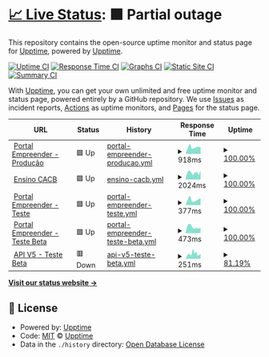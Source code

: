 # [📈 Live Status](https://upptime.github.io/upptime): <!--live status--> **🟧 Partial outage**

This repository contains the open-source uptime monitor and status page for [Upptime](https://upptime.js.org), powered by [Upptime](https://github.com/upptime/upptime).

[![Uptime CI](https://github.com/empreendercacb/monitor/workflows/Uptime%20CI/badge.svg)](https://github.com/empreendercacb/monitor/actions?query=workflow%3A%22Uptime+CI%22)
[![Response Time CI](https://github.com/empreendercacb/monitor/workflows/Response%20Time%20CI/badge.svg)](https://github.com/empreendercacb/monitor/actions?query=workflow%3A%22Response+Time+CI%22)
[![Graphs CI](https://github.com/empreendercacb/monitor/workflows/Graphs%20CI/badge.svg)](https://github.com/empreendercacb/monitor/actions?query=workflow%3A%22Graphs+CI%22)
[![Static Site CI](https://github.com/empreendercacb/monitor/workflows/Static%20Site%20CI/badge.svg)](https://github.com/empreendercacb/monitor/actions?query=workflow%3A%22Static+Site+CI%22)
[![Summary CI](https://github.com/empreendercacb/monitor/workflows/Summary%20CI/badge.svg)](https://github.com/empreendercacb/monitor/actions?query=workflow%3A%22Summary+CI%22)

With [Upptime](https://upptime.js.org), you can get your own unlimited and free uptime monitor and status page, powered entirely by a GitHub repository. We use [Issues](https://github.com/upptime/upptime/issues) as incident reports, [Actions](https://github.com/empreendercacb/monitor/actions) as uptime monitors, and [Pages](https://upptime.github.io/upptime) for the status page.

<!--start: status pages-->
<!-- This summary is generated by Upptime (https://github.com/upptime/upptime) -->
<!-- Do not edit this manually, your changes will be overwritten -->
<!-- prettier-ignore -->
| URL | Status | History | Response Time | Uptime |
| --- | ------ | ------- | ------------- | ------ |
| <img alt="" src="https://icons.duckduckgo.com/ip3/www.empreender.org.br.ico" height="13"> [Portal Empreender - Produção](https://www.empreender.org.br/sistema/) | 🟩 Up | [portal-empreender-producao.yml](https://github.com/empreendercacb/monitor/commits/HEAD/history/portal-empreender-producao.yml) | <details><summary><img alt="Response time graph" src="./graphs/portal-empreender-producao/response-time-week.png" height="20"> 918ms</summary><br><a href="https://empreendercacb.github.io/monitor/history/portal-empreender-producao"><img alt="Response time 1017" src="https://img.shields.io/endpoint?url=https%3A%2F%2Fraw.githubusercontent.com%2Fempreendercacb%2Fmonitor%2FHEAD%2Fapi%2Fportal-empreender-producao%2Fresponse-time.json"></a><br><a href="https://empreendercacb.github.io/monitor/history/portal-empreender-producao"><img alt="24-hour response time 1565" src="https://img.shields.io/endpoint?url=https%3A%2F%2Fraw.githubusercontent.com%2Fempreendercacb%2Fmonitor%2FHEAD%2Fapi%2Fportal-empreender-producao%2Fresponse-time-day.json"></a><br><a href="https://empreendercacb.github.io/monitor/history/portal-empreender-producao"><img alt="7-day response time 918" src="https://img.shields.io/endpoint?url=https%3A%2F%2Fraw.githubusercontent.com%2Fempreendercacb%2Fmonitor%2FHEAD%2Fapi%2Fportal-empreender-producao%2Fresponse-time-week.json"></a><br><a href="https://empreendercacb.github.io/monitor/history/portal-empreender-producao"><img alt="30-day response time 1013" src="https://img.shields.io/endpoint?url=https%3A%2F%2Fraw.githubusercontent.com%2Fempreendercacb%2Fmonitor%2FHEAD%2Fapi%2Fportal-empreender-producao%2Fresponse-time-month.json"></a><br><a href="https://empreendercacb.github.io/monitor/history/portal-empreender-producao"><img alt="1-year response time 1017" src="https://img.shields.io/endpoint?url=https%3A%2F%2Fraw.githubusercontent.com%2Fempreendercacb%2Fmonitor%2FHEAD%2Fapi%2Fportal-empreender-producao%2Fresponse-time-year.json"></a></details> | <details><summary><a href="https://empreendercacb.github.io/monitor/history/portal-empreender-producao">100.00%</a></summary><a href="https://empreendercacb.github.io/monitor/history/portal-empreender-producao"><img alt="All-time uptime 99.99%" src="https://img.shields.io/endpoint?url=https%3A%2F%2Fraw.githubusercontent.com%2Fempreendercacb%2Fmonitor%2FHEAD%2Fapi%2Fportal-empreender-producao%2Fuptime.json"></a><br><a href="https://empreendercacb.github.io/monitor/history/portal-empreender-producao"><img alt="24-hour uptime 100.00%" src="https://img.shields.io/endpoint?url=https%3A%2F%2Fraw.githubusercontent.com%2Fempreendercacb%2Fmonitor%2FHEAD%2Fapi%2Fportal-empreender-producao%2Fuptime-day.json"></a><br><a href="https://empreendercacb.github.io/monitor/history/portal-empreender-producao"><img alt="7-day uptime 100.00%" src="https://img.shields.io/endpoint?url=https%3A%2F%2Fraw.githubusercontent.com%2Fempreendercacb%2Fmonitor%2FHEAD%2Fapi%2Fportal-empreender-producao%2Fuptime-week.json"></a><br><a href="https://empreendercacb.github.io/monitor/history/portal-empreender-producao"><img alt="30-day uptime 100.00%" src="https://img.shields.io/endpoint?url=https%3A%2F%2Fraw.githubusercontent.com%2Fempreendercacb%2Fmonitor%2FHEAD%2Fapi%2Fportal-empreender-producao%2Fuptime-month.json"></a><br><a href="https://empreendercacb.github.io/monitor/history/portal-empreender-producao"><img alt="1-year uptime 99.99%" src="https://img.shields.io/endpoint?url=https%3A%2F%2Fraw.githubusercontent.com%2Fempreendercacb%2Fmonitor%2FHEAD%2Fapi%2Fportal-empreender-producao%2Fuptime-year.json"></a></details>
| <img alt="" src="https://icons.duckduckgo.com/ip3/ensinocacb.org.br.ico" height="13"> [Ensino CACB](http://ensinocacb.org.br) | 🟩 Up | [ensino-cacb.yml](https://github.com/empreendercacb/monitor/commits/HEAD/history/ensino-cacb.yml) | <details><summary><img alt="Response time graph" src="./graphs/ensino-cacb/response-time-week.png" height="20"> 2024ms</summary><br><a href="https://empreendercacb.github.io/monitor/history/ensino-cacb"><img alt="Response time 2207" src="https://img.shields.io/endpoint?url=https%3A%2F%2Fraw.githubusercontent.com%2Fempreendercacb%2Fmonitor%2FHEAD%2Fapi%2Fensino-cacb%2Fresponse-time.json"></a><br><a href="https://empreendercacb.github.io/monitor/history/ensino-cacb"><img alt="24-hour response time 1925" src="https://img.shields.io/endpoint?url=https%3A%2F%2Fraw.githubusercontent.com%2Fempreendercacb%2Fmonitor%2FHEAD%2Fapi%2Fensino-cacb%2Fresponse-time-day.json"></a><br><a href="https://empreendercacb.github.io/monitor/history/ensino-cacb"><img alt="7-day response time 2024" src="https://img.shields.io/endpoint?url=https%3A%2F%2Fraw.githubusercontent.com%2Fempreendercacb%2Fmonitor%2FHEAD%2Fapi%2Fensino-cacb%2Fresponse-time-week.json"></a><br><a href="https://empreendercacb.github.io/monitor/history/ensino-cacb"><img alt="30-day response time 2132" src="https://img.shields.io/endpoint?url=https%3A%2F%2Fraw.githubusercontent.com%2Fempreendercacb%2Fmonitor%2FHEAD%2Fapi%2Fensino-cacb%2Fresponse-time-month.json"></a><br><a href="https://empreendercacb.github.io/monitor/history/ensino-cacb"><img alt="1-year response time 2207" src="https://img.shields.io/endpoint?url=https%3A%2F%2Fraw.githubusercontent.com%2Fempreendercacb%2Fmonitor%2FHEAD%2Fapi%2Fensino-cacb%2Fresponse-time-year.json"></a></details> | <details><summary><a href="https://empreendercacb.github.io/monitor/history/ensino-cacb">100.00%</a></summary><a href="https://empreendercacb.github.io/monitor/history/ensino-cacb"><img alt="All-time uptime 98.78%" src="https://img.shields.io/endpoint?url=https%3A%2F%2Fraw.githubusercontent.com%2Fempreendercacb%2Fmonitor%2FHEAD%2Fapi%2Fensino-cacb%2Fuptime.json"></a><br><a href="https://empreendercacb.github.io/monitor/history/ensino-cacb"><img alt="24-hour uptime 100.00%" src="https://img.shields.io/endpoint?url=https%3A%2F%2Fraw.githubusercontent.com%2Fempreendercacb%2Fmonitor%2FHEAD%2Fapi%2Fensino-cacb%2Fuptime-day.json"></a><br><a href="https://empreendercacb.github.io/monitor/history/ensino-cacb"><img alt="7-day uptime 100.00%" src="https://img.shields.io/endpoint?url=https%3A%2F%2Fraw.githubusercontent.com%2Fempreendercacb%2Fmonitor%2FHEAD%2Fapi%2Fensino-cacb%2Fuptime-week.json"></a><br><a href="https://empreendercacb.github.io/monitor/history/ensino-cacb"><img alt="30-day uptime 100.00%" src="https://img.shields.io/endpoint?url=https%3A%2F%2Fraw.githubusercontent.com%2Fempreendercacb%2Fmonitor%2FHEAD%2Fapi%2Fensino-cacb%2Fuptime-month.json"></a><br><a href="https://empreendercacb.github.io/monitor/history/ensino-cacb"><img alt="1-year uptime 98.78%" src="https://img.shields.io/endpoint?url=https%3A%2F%2Fraw.githubusercontent.com%2Fempreendercacb%2Fmonitor%2FHEAD%2Fapi%2Fensino-cacb%2Fuptime-year.json"></a></details>
| <img alt="" src="https://icons.duckduckgo.com/ip3/teste.cacbempreenderapp.org.br.ico" height="13"> [Portal Empreender - Teste](https://teste.cacbempreenderapp.org.br/sistema) | 🟩 Up | [portal-empreender-teste.yml](https://github.com/empreendercacb/monitor/commits/HEAD/history/portal-empreender-teste.yml) | <details><summary><img alt="Response time graph" src="./graphs/portal-empreender-teste/response-time-week.png" height="20"> 377ms</summary><br><a href="https://empreendercacb.github.io/monitor/history/portal-empreender-teste"><img alt="Response time 328" src="https://img.shields.io/endpoint?url=https%3A%2F%2Fraw.githubusercontent.com%2Fempreendercacb%2Fmonitor%2FHEAD%2Fapi%2Fportal-empreender-teste%2Fresponse-time.json"></a><br><a href="https://empreendercacb.github.io/monitor/history/portal-empreender-teste"><img alt="24-hour response time 687" src="https://img.shields.io/endpoint?url=https%3A%2F%2Fraw.githubusercontent.com%2Fempreendercacb%2Fmonitor%2FHEAD%2Fapi%2Fportal-empreender-teste%2Fresponse-time-day.json"></a><br><a href="https://empreendercacb.github.io/monitor/history/portal-empreender-teste"><img alt="7-day response time 377" src="https://img.shields.io/endpoint?url=https%3A%2F%2Fraw.githubusercontent.com%2Fempreendercacb%2Fmonitor%2FHEAD%2Fapi%2Fportal-empreender-teste%2Fresponse-time-week.json"></a><br><a href="https://empreendercacb.github.io/monitor/history/portal-empreender-teste"><img alt="30-day response time 368" src="https://img.shields.io/endpoint?url=https%3A%2F%2Fraw.githubusercontent.com%2Fempreendercacb%2Fmonitor%2FHEAD%2Fapi%2Fportal-empreender-teste%2Fresponse-time-month.json"></a><br><a href="https://empreendercacb.github.io/monitor/history/portal-empreender-teste"><img alt="1-year response time 328" src="https://img.shields.io/endpoint?url=https%3A%2F%2Fraw.githubusercontent.com%2Fempreendercacb%2Fmonitor%2FHEAD%2Fapi%2Fportal-empreender-teste%2Fresponse-time-year.json"></a></details> | <details><summary><a href="https://empreendercacb.github.io/monitor/history/portal-empreender-teste">100.00%</a></summary><a href="https://empreendercacb.github.io/monitor/history/portal-empreender-teste"><img alt="All-time uptime 100.00%" src="https://img.shields.io/endpoint?url=https%3A%2F%2Fraw.githubusercontent.com%2Fempreendercacb%2Fmonitor%2FHEAD%2Fapi%2Fportal-empreender-teste%2Fuptime.json"></a><br><a href="https://empreendercacb.github.io/monitor/history/portal-empreender-teste"><img alt="24-hour uptime 100.00%" src="https://img.shields.io/endpoint?url=https%3A%2F%2Fraw.githubusercontent.com%2Fempreendercacb%2Fmonitor%2FHEAD%2Fapi%2Fportal-empreender-teste%2Fuptime-day.json"></a><br><a href="https://empreendercacb.github.io/monitor/history/portal-empreender-teste"><img alt="7-day uptime 100.00%" src="https://img.shields.io/endpoint?url=https%3A%2F%2Fraw.githubusercontent.com%2Fempreendercacb%2Fmonitor%2FHEAD%2Fapi%2Fportal-empreender-teste%2Fuptime-week.json"></a><br><a href="https://empreendercacb.github.io/monitor/history/portal-empreender-teste"><img alt="30-day uptime 100.00%" src="https://img.shields.io/endpoint?url=https%3A%2F%2Fraw.githubusercontent.com%2Fempreendercacb%2Fmonitor%2FHEAD%2Fapi%2Fportal-empreender-teste%2Fuptime-month.json"></a><br><a href="https://empreendercacb.github.io/monitor/history/portal-empreender-teste"><img alt="1-year uptime 100.00%" src="https://img.shields.io/endpoint?url=https%3A%2F%2Fraw.githubusercontent.com%2Fempreendercacb%2Fmonitor%2FHEAD%2Fapi%2Fportal-empreender-teste%2Fuptime-year.json"></a></details>
| <img alt="" src="https://icons.duckduckgo.com/ip3/beta.cacbempreenderapp.org.br.ico" height="13"> [Portal Empreender - Teste Beta](http://beta.cacbempreenderapp.org.br/) | 🟩 Up | [portal-empreender-teste-beta.yml](https://github.com/empreendercacb/monitor/commits/HEAD/history/portal-empreender-teste-beta.yml) | <details><summary><img alt="Response time graph" src="./graphs/portal-empreender-teste-beta/response-time-week.png" height="20"> 473ms</summary><br><a href="https://empreendercacb.github.io/monitor/history/portal-empreender-teste-beta"><img alt="Response time 469" src="https://img.shields.io/endpoint?url=https%3A%2F%2Fraw.githubusercontent.com%2Fempreendercacb%2Fmonitor%2FHEAD%2Fapi%2Fportal-empreender-teste-beta%2Fresponse-time.json"></a><br><a href="https://empreendercacb.github.io/monitor/history/portal-empreender-teste-beta"><img alt="24-hour response time 916" src="https://img.shields.io/endpoint?url=https%3A%2F%2Fraw.githubusercontent.com%2Fempreendercacb%2Fmonitor%2FHEAD%2Fapi%2Fportal-empreender-teste-beta%2Fresponse-time-day.json"></a><br><a href="https://empreendercacb.github.io/monitor/history/portal-empreender-teste-beta"><img alt="7-day response time 473" src="https://img.shields.io/endpoint?url=https%3A%2F%2Fraw.githubusercontent.com%2Fempreendercacb%2Fmonitor%2FHEAD%2Fapi%2Fportal-empreender-teste-beta%2Fresponse-time-week.json"></a><br><a href="https://empreendercacb.github.io/monitor/history/portal-empreender-teste-beta"><img alt="30-day response time 507" src="https://img.shields.io/endpoint?url=https%3A%2F%2Fraw.githubusercontent.com%2Fempreendercacb%2Fmonitor%2FHEAD%2Fapi%2Fportal-empreender-teste-beta%2Fresponse-time-month.json"></a><br><a href="https://empreendercacb.github.io/monitor/history/portal-empreender-teste-beta"><img alt="1-year response time 469" src="https://img.shields.io/endpoint?url=https%3A%2F%2Fraw.githubusercontent.com%2Fempreendercacb%2Fmonitor%2FHEAD%2Fapi%2Fportal-empreender-teste-beta%2Fresponse-time-year.json"></a></details> | <details><summary><a href="https://empreendercacb.github.io/monitor/history/portal-empreender-teste-beta">100.00%</a></summary><a href="https://empreendercacb.github.io/monitor/history/portal-empreender-teste-beta"><img alt="All-time uptime 94.87%" src="https://img.shields.io/endpoint?url=https%3A%2F%2Fraw.githubusercontent.com%2Fempreendercacb%2Fmonitor%2FHEAD%2Fapi%2Fportal-empreender-teste-beta%2Fuptime.json"></a><br><a href="https://empreendercacb.github.io/monitor/history/portal-empreender-teste-beta"><img alt="24-hour uptime 100.00%" src="https://img.shields.io/endpoint?url=https%3A%2F%2Fraw.githubusercontent.com%2Fempreendercacb%2Fmonitor%2FHEAD%2Fapi%2Fportal-empreender-teste-beta%2Fuptime-day.json"></a><br><a href="https://empreendercacb.github.io/monitor/history/portal-empreender-teste-beta"><img alt="7-day uptime 100.00%" src="https://img.shields.io/endpoint?url=https%3A%2F%2Fraw.githubusercontent.com%2Fempreendercacb%2Fmonitor%2FHEAD%2Fapi%2Fportal-empreender-teste-beta%2Fuptime-week.json"></a><br><a href="https://empreendercacb.github.io/monitor/history/portal-empreender-teste-beta"><img alt="30-day uptime 100.00%" src="https://img.shields.io/endpoint?url=https%3A%2F%2Fraw.githubusercontent.com%2Fempreendercacb%2Fmonitor%2FHEAD%2Fapi%2Fportal-empreender-teste-beta%2Fuptime-month.json"></a><br><a href="https://empreendercacb.github.io/monitor/history/portal-empreender-teste-beta"><img alt="1-year uptime 94.87%" src="https://img.shields.io/endpoint?url=https%3A%2F%2Fraw.githubusercontent.com%2Fempreendercacb%2Fmonitor%2FHEAD%2Fapi%2Fportal-empreender-teste-beta%2Fuptime-year.json"></a></details>
| <img alt="" src="https://icons.duckduckgo.com/ip3/api.cacbempreenderapp.org.br.ico" height="13"> [API V5 - Teste Beta](https://api.cacbempreenderapp.org.br/) | 🟥 Down | [api-v5-teste-beta.yml](https://github.com/empreendercacb/monitor/commits/HEAD/history/api-v5-teste-beta.yml) | <details><summary><img alt="Response time graph" src="./graphs/api-v5-teste-beta/response-time-week.png" height="20"> 251ms</summary><br><a href="https://empreendercacb.github.io/monitor/history/api-v5-teste-beta"><img alt="Response time 271" src="https://img.shields.io/endpoint?url=https%3A%2F%2Fraw.githubusercontent.com%2Fempreendercacb%2Fmonitor%2FHEAD%2Fapi%2Fapi-v5-teste-beta%2Fresponse-time.json"></a><br><a href="https://empreendercacb.github.io/monitor/history/api-v5-teste-beta"><img alt="24-hour response time 488" src="https://img.shields.io/endpoint?url=https%3A%2F%2Fraw.githubusercontent.com%2Fempreendercacb%2Fmonitor%2FHEAD%2Fapi%2Fapi-v5-teste-beta%2Fresponse-time-day.json"></a><br><a href="https://empreendercacb.github.io/monitor/history/api-v5-teste-beta"><img alt="7-day response time 251" src="https://img.shields.io/endpoint?url=https%3A%2F%2Fraw.githubusercontent.com%2Fempreendercacb%2Fmonitor%2FHEAD%2Fapi%2Fapi-v5-teste-beta%2Fresponse-time-week.json"></a><br><a href="https://empreendercacb.github.io/monitor/history/api-v5-teste-beta"><img alt="30-day response time 278" src="https://img.shields.io/endpoint?url=https%3A%2F%2Fraw.githubusercontent.com%2Fempreendercacb%2Fmonitor%2FHEAD%2Fapi%2Fapi-v5-teste-beta%2Fresponse-time-month.json"></a><br><a href="https://empreendercacb.github.io/monitor/history/api-v5-teste-beta"><img alt="1-year response time 271" src="https://img.shields.io/endpoint?url=https%3A%2F%2Fraw.githubusercontent.com%2Fempreendercacb%2Fmonitor%2FHEAD%2Fapi%2Fapi-v5-teste-beta%2Fresponse-time-year.json"></a></details> | <details><summary><a href="https://empreendercacb.github.io/monitor/history/api-v5-teste-beta">81.19%</a></summary><a href="https://empreendercacb.github.io/monitor/history/api-v5-teste-beta"><img alt="All-time uptime 97.88%" src="https://img.shields.io/endpoint?url=https%3A%2F%2Fraw.githubusercontent.com%2Fempreendercacb%2Fmonitor%2FHEAD%2Fapi%2Fapi-v5-teste-beta%2Fuptime.json"></a><br><a href="https://empreendercacb.github.io/monitor/history/api-v5-teste-beta"><img alt="24-hour uptime 0.00%" src="https://img.shields.io/endpoint?url=https%3A%2F%2Fraw.githubusercontent.com%2Fempreendercacb%2Fmonitor%2FHEAD%2Fapi%2Fapi-v5-teste-beta%2Fuptime-day.json"></a><br><a href="https://empreendercacb.github.io/monitor/history/api-v5-teste-beta"><img alt="7-day uptime 81.19%" src="https://img.shields.io/endpoint?url=https%3A%2F%2Fraw.githubusercontent.com%2Fempreendercacb%2Fmonitor%2FHEAD%2Fapi%2Fapi-v5-teste-beta%2Fuptime-week.json"></a><br><a href="https://empreendercacb.github.io/monitor/history/api-v5-teste-beta"><img alt="30-day uptime 95.55%" src="https://img.shields.io/endpoint?url=https%3A%2F%2Fraw.githubusercontent.com%2Fempreendercacb%2Fmonitor%2FHEAD%2Fapi%2Fapi-v5-teste-beta%2Fuptime-month.json"></a><br><a href="https://empreendercacb.github.io/monitor/history/api-v5-teste-beta"><img alt="1-year uptime 97.88%" src="https://img.shields.io/endpoint?url=https%3A%2F%2Fraw.githubusercontent.com%2Fempreendercacb%2Fmonitor%2FHEAD%2Fapi%2Fapi-v5-teste-beta%2Fuptime-year.json"></a></details>

<!--end: status pages-->

[**Visit our status website →**](https://upptime.github.io/upptime)

## 📄 License

- Powered by: [Upptime](https://github.com/upptime/upptime)
- Code: [MIT](./LICENSE) © [Upptime](https://upptime.js.org)
- Data in the `./history` directory: [Open Database License](https://opendatacommons.org/licenses/odbl/1-0/)

